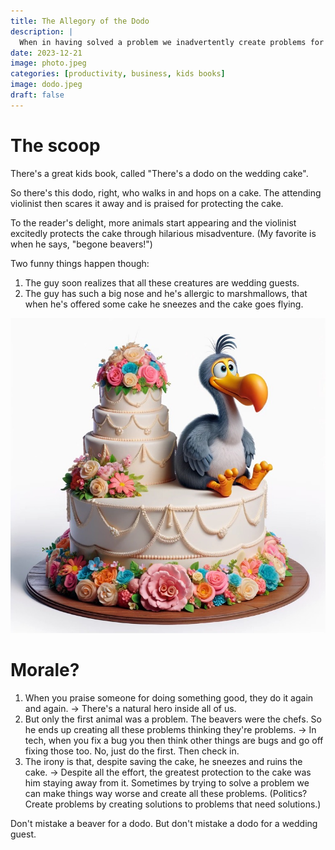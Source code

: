 ```yaml
---
title: The Allegory of the Dodo
description: |
  When in having solved a problem we inadvertently create problems for ourselves 
date: 2023-12-21
image: photo.jpeg
categories: [productivity, business, kids books]
image: dodo.jpeg
draft: false
---
```


# The scoop 

There's a great kids book, called "There's a dodo on the wedding cake". 

So there's this dodo, right, who walks in and hops on a cake. The attending violinist then scares it away and is praised for protecting the cake. 

To the reader's delight, more animals start appearing and the violinist excitedly protects the cake through hilarious misadventure. (My favorite is when he says, "begone beavers!")

Two funny things happen though:

1. The guy soon realizes that all these creatures are wedding guests. 
2. The guy has such a big nose and he's allergic to marshmallows, that when he's offered some cake he sneezes and the cake goes flying. 

 
![dodo on a cake](photo.jpeg)


# Morale?

1. When you praise someone for doing something good, they do it again and again. → There's a natural hero inside all of us. 
2. But only the first animal was a problem. The beavers were the chefs. So he ends up creating all these problems thinking they're problems. → In tech, when you fix a bug you then think other things are bugs and go off fixing those too. No, just do the first. Then check in. 
3. The irony is that, despite saving the cake, he sneezes and ruins the cake. → Despite all the effort, the greatest protection to the cake was him staying away from it. Sometimes by trying to solve a problem we can make things way worse and create all these problems. (Politics? Create problems by creating solutions to problems that need solutions.)

Don't mistake a beaver for a dodo. But don't mistake a dodo for a wedding guest. 


